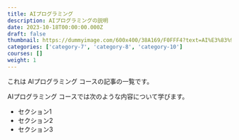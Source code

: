 ```yaml
---
title: AIプログラミング
description: AIプログラミングの説明
date: 2023-10-18T00:00:00.000Z
draft: false
thumbnail: https://dummyimage.com/600x400/38A169/F0FFF4?text=AI%E3%83%97%E3%83%AD%E3%82%B0%E3%83%A9%E3%83%9F%E3%83%B3%E3%82%B0
categories: ['category-7', 'category-8', 'category-10']
courses: []
weight: 1
---
```


これは AIプログラミング コースの記事の一覧です。

  AIプログラミング コースでは次のような内容について学びます。

  - セクション1
  - セクション2
  - セクション3